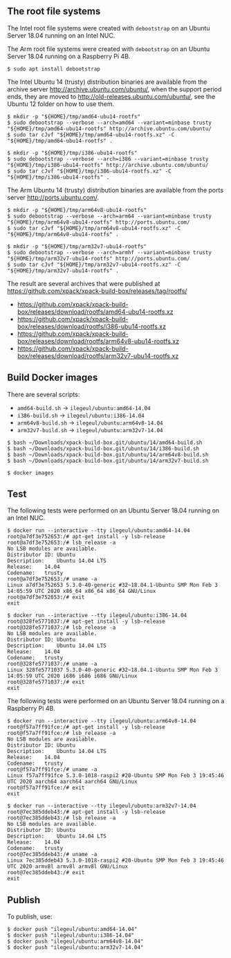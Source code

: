 
## The root file systems

The Intel root file systems were created with `debootstrap` on an Ubuntu Server
18.04 running on an Intel NUC.

The Arm root file systems were created with `debootstrap` on an Ubuntu Server
18.04 running on a Raspberry Pi 4B.

```console
$ sudo apt install debootstrap
```

The Intel Ubuntu 14 (trusty) distribution binaries are available
from the archive server http://archive.ubuntu.com/ubuntu/,
when the support period ends, they are moved to
http://old-releases.ubuntu.com/ubuntu/, see the Ubuntu 12 folder
on how to use them.

```console
$ mkdir -p "${HOME}/tmp/amd64-ubu14-rootfs"
$ sudo debootstrap --verbose --arch=amd64 --variant=minbase trusty "${HOME}/tmp/amd64-ubu14-rootfs" http://archive.ubuntu.com/ubuntu/
$ sudo tar cJvf "${HOME}/tmp/amd64-ubu14-rootfs.xz" -C "${HOME}/tmp/amd64-ubu14-rootfs" .
```

```console
$ mkdir -p "${HOME}/tmp/i386-ubu14-rootfs"
$ sudo debootstrap --verbose --arch=i386 --variant=minbase trusty "${HOME}/tmp/i386-ubu14-rootfs" http://archive.ubuntu.com/ubuntu/
$ sudo tar cJvf "${HOME}/tmp/i386-ubu14-rootfs.xz" -C "${HOME}/tmp/i386-ubu14-rootfs" .
```

The Arm Ubuntu 14 (trusty) distribution binaries are available
from the ports server http://ports.ubuntu.com/.

```console
$ mkdir -p "${HOME}/tmp/arm64v8-ubu14-rootfs"
$ sudo debootstrap --verbose --arch=arm64 --variant=minbase trusty "${HOME}/tmp/arm64v8-ubu14-rootfs" http://ports.ubuntu.com/
$ sudo tar cJvf "${HOME}/tmp/arm64v8-ubu14-rootfs.xz" -C "${HOME}/tmp/arm64v8-ubu14-rootfs" .
```

```console
$ mkdir -p "${HOME}/tmp/arm32v7-ubu14-rootfs"
$ sudo debootstrap --verbose --arch=armhf --variant=minbase trusty "${HOME}/tmp/arm32v7-ubu14-rootfs" http://ports.ubuntu.com/
$ sudo tar cJvf "${HOME}/tmp/arm32v7-ubu14-rootfs.xz" -C "${HOME}/tmp/arm32v7-ubu14-rootfs" .
```

The result are several archives that were published at
https://github.com/xpack/xpack-build-box/releases/tag/rootfs/

- https://github.com/xpack/xpack-build-box/releases/download/rootfs/amd64-ubu14-rootfs.xz
- https://github.com/xpack/xpack-build-box/releases/download/rootfs/i386-ubu14-rootfs.xz
- https://github.com/xpack/xpack-build-box/releases/download/rootfs/arm64v8-ubu14-rootfs.xz
- https://github.com/xpack/xpack-build-box/releases/download/rootfs/arm32v7-ubu14-rootfs.xz

## Build Docker images

There are several scripts:

- `amd64-build.sh` -> `ilegeul/ubuntu:amd64-14.04`
- `i386-build.sh` -> `ilegeul/ubuntu:i386-14.04`
- `arm64v8-build.sh` -> `ilegeul/ubuntu:arm64v8-14.04`
- `arm32v7-build.sh` -> `ilegeul/ubuntu:arm32v7-14.04`

```console
$ bash ~/Downloads/xpack-build-box.git/ubuntu/14/amd64-build.sh
$ bash ~/Downloads/xpack-build-box.git/ubuntu/14/i386-build.sh
$ bash ~/Downloads/xpack-build-box.git/ubuntu/14/arm64v8-build.sh
$ bash ~/Downloads/xpack-build-box.git/ubuntu/14/arm32v7-build.sh

$ docker images
```

## Test

The following tests were performed on an Ubuntu Server
18.04 running on an Intel NUC.

```console
$ docker run --interactive --tty ilegeul/ubuntu:amd64-14.04
root@a7df3e752653:/# apt-get install -y lsb-release
root@a7df3e752653:/# lsb_release -a
No LSB modules are available.
Distributor ID:	Ubuntu
Description:	Ubuntu 14.04 LTS
Release:	14.04
Codename:	trusty
root@a7df3e752653:/# uname -a
Linux a7df3e752653 5.3.0-40-generic #32~18.04.1-Ubuntu SMP Mon Feb 3 14:05:59 UTC 2020 x86_64 x86_64 x86_64 GNU/Linux
root@a7df3e752653:/# exit
exit
```

```console
$ docker run --interactive --tty ilegeul/ubuntu:i386-14.04
root@328fe5771037:/# apt-get install -y lsb-release
root@328fe5771037:/# lsb_release -a
No LSB modules are available.
Distributor ID:	Ubuntu
Description:	Ubuntu 14.04 LTS
Release:	14.04
Codename:	trusty
root@328fe5771037:/# uname -a
Linux 328fe5771037 5.3.0-40-generic #32~18.04.1-Ubuntu SMP Mon Feb 3 14:05:59 UTC 2020 i686 i686 i686 GNU/Linux
root@328fe5771037:/# exit
exit
```

The following tests were performed on an Ubuntu Server
18.04 running on a Raspberry Pi 4B.

```console
$ docker run --interactive --tty ilegeul/ubuntu:arm64v8-14.04
root@f57a7ff91fce:/# apt-get install -y lsb-release
root@f57a7ff91fce:/# lsb_release -a
No LSB modules are available.
Distributor ID:	Ubuntu
Description:	Ubuntu 14.04 LTS
Release:	14.04
Codename:	trusty
root@f57a7ff91fce:/# uname -a
Linux f57a7ff91fce 5.3.0-1018-raspi2 #20-Ubuntu SMP Mon Feb 3 19:45:46 UTC 2020 aarch64 aarch64 aarch64 GNU/Linux
root@f57a7ff91fce:/# exit
exit
```

```console
$ docker run --interactive --tty ilegeul/ubuntu:arm32v7-14.04
root@7ec385ddeb43:/# apt-get install -y lsb-release
root@7ec385ddeb43:/# lsb_release -a
No LSB modules are available.
Distributor ID:	Ubuntu
Description:	Ubuntu 14.04 LTS
Release:	14.04
Codename:	trusty
root@7ec385ddeb43:/# uname -a
Linux 7ec385ddeb43 5.3.0-1018-raspi2 #20-Ubuntu SMP Mon Feb 3 19:45:46 UTC 2020 armv8l armv8l armv8l GNU/Linux
root@7ec385ddeb43:/# exit
exit
```

## Publish

To publish, use:

```console
$ docker push "ilegeul/ubuntu:amd64-14.04"
$ docker push "ilegeul/ubuntu:i386-14.04"
$ docker push "ilegeul/ubuntu:arm64v8-14.04"
$ docker push "ilegeul/ubuntu:arm32v7-14.04"
```
